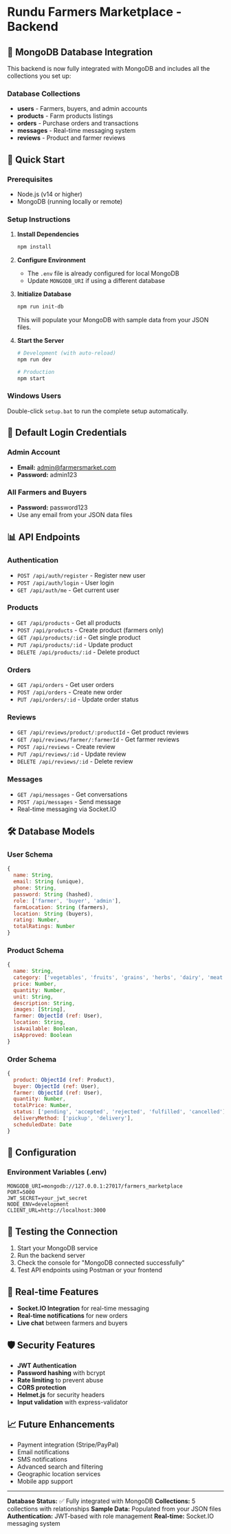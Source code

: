 # Rundu Farmers Marketplace - Backend

## 🌾 MongoDB Database Integration

This backend is now fully integrated with MongoDB and includes all the collections you set up:

### Database Collections
- **users** - Farmers, buyers, and admin accounts
- **products** - Farm products listings
- **orders** - Purchase orders and transactions
- **messages** - Real-time messaging system
- **reviews** - Product and farmer reviews

## 🚀 Quick Start

### Prerequisites
- Node.js (v14 or higher)
- MongoDB (running locally or remote)

### Setup Instructions

1. **Install Dependencies**
   ```bash
   npm install
   ```

2. **Configure Environment**
   - The `.env` file is already configured for local MongoDB
   - Update `MONGODB_URI` if using a different database

3. **Initialize Database**
   ```bash
   npm run init-db
   ```
   This will populate your MongoDB with sample data from your JSON files.

4. **Start the Server**
   ```bash
   # Development (with auto-reload)
   npm run dev
   
   # Production
   npm start
   ```

### Windows Users
Double-click `setup.bat` to run the complete setup automatically.

## 🔑 Default Login Credentials

### Admin Account
- **Email:** admin@farmersmarket.com
- **Password:** admin123

### All Farmers and Buyers
- **Password:** password123
- Use any email from your JSON data files

## 📊 API Endpoints

### Authentication
- `POST /api/auth/register` - Register new user
- `POST /api/auth/login` - User login
- `GET /api/auth/me` - Get current user

### Products
- `GET /api/products` - Get all products
- `POST /api/products` - Create product (farmers only)
- `GET /api/products/:id` - Get single product
- `PUT /api/products/:id` - Update product
- `DELETE /api/products/:id` - Delete product

### Orders
- `GET /api/orders` - Get user orders
- `POST /api/orders` - Create new order
- `PUT /api/orders/:id` - Update order status

### Reviews
- `GET /api/reviews/product/:productId` - Get product reviews
- `GET /api/reviews/farmer/:farmerId` - Get farmer reviews
- `POST /api/reviews` - Create review
- `PUT /api/reviews/:id` - Update review
- `DELETE /api/reviews/:id` - Delete review

### Messages
- `GET /api/messages` - Get conversations
- `POST /api/messages` - Send message
- Real-time messaging via Socket.IO

## 🛠 Database Models

### User Schema
```javascript
{
  name: String,
  email: String (unique),
  phone: String,
  password: String (hashed),
  role: ['farmer', 'buyer', 'admin'],
  farmLocation: String (farmers),
  location: String (buyers),
  rating: Number,
  totalRatings: Number
}
```

### Product Schema
```javascript
{
  name: String,
  category: ['vegetables', 'fruits', 'grains', 'herbs', 'dairy', 'meat'],
  price: Number,
  quantity: Number,
  unit: String,
  description: String,
  images: [String],
  farmer: ObjectId (ref: User),
  location: String,
  isAvailable: Boolean,
  isApproved: Boolean
}
```

### Order Schema
```javascript
{
  product: ObjectId (ref: Product),
  buyer: ObjectId (ref: User),
  farmer: ObjectId (ref: User),
  quantity: Number,
  totalPrice: Number,
  status: ['pending', 'accepted', 'rejected', 'fulfilled', 'cancelled'],
  deliveryMethod: ['pickup', 'delivery'],
  scheduledDate: Date
}
```

## 🔧 Configuration

### Environment Variables (.env)
```env
MONGODB_URI=mongodb://127.0.0.1:27017/farmers_marketplace
PORT=5000
JWT_SECRET=your_jwt_secret
NODE_ENV=development
CLIENT_URL=http://localhost:3000
```

## 🧪 Testing the Connection

1. Start your MongoDB service
2. Run the backend server
3. Check the console for "MongoDB connected successfully"
4. Test API endpoints using Postman or your frontend

## 📱 Real-time Features

- **Socket.IO Integration** for real-time messaging
- **Real-time notifications** for new orders
- **Live chat** between farmers and buyers

## 🛡 Security Features

- **JWT Authentication**
- **Password hashing** with bcrypt
- **Rate limiting** to prevent abuse
- **CORS protection**
- **Helmet.js** for security headers
- **Input validation** with express-validator

## 📈 Future Enhancements

- Payment integration (Stripe/PayPal)
- Email notifications
- SMS notifications
- Advanced search and filtering
- Geographic location services
- Mobile app support

---

**Database Status:** ✅ Fully integrated with MongoDB
**Collections:** 5 collections with relationships
**Sample Data:** Populated from your JSON files
**Authentication:** JWT-based with role management
**Real-time:** Socket.IO messaging system